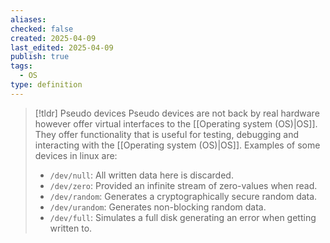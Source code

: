 ```yaml
---
aliases: 
checked: false
created: 2025-04-09
last_edited: 2025-04-09
publish: true
tags:
  - OS
type: definition
---
```

>[!tldr] Pseudo devices
>Pseudo devices are not back by real hardware however offer virtual interfaces to the [[Operating system (OS)|OS]]. They offer functionality that is useful for testing, debugging and interacting with the [[Operating system (OS)|OS]]. Examples of some devices in linux are:
>- `/dev/null`: All written data here is discarded.
>- `/dev/zero`: Provided an infinite stream of zero-values when read.
>- `/dev/random`: Generates a cryptographically secure random data.
>- `/dev/urandom`: Generates non-blocking random data.
>- `/dev/full`: Simulates a full disk generating an error when getting written to.

